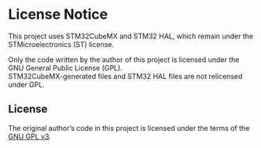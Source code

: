 # License Notice

This project uses STM32CubeMX and STM32 HAL, which remain under the STMicroelectronics (ST) license.

Only the code written by the author of this project is licensed under the GNU General Public License (GPL).  
STM32CubeMX-generated files and STM32 HAL files are not relicensed under GPL.

## License
The original author’s code in this project is licensed under the terms of the [GNU GPL v3](https://www.gnu.org/licenses/gpl-3.0.en.html).
